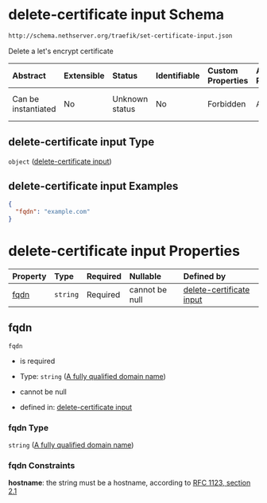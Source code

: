 # delete-certificate input Schema

```txt
http://schema.nethserver.org/traefik/set-certificate-input.json
```

Delete a let's encrypt certificate

| Abstract            | Extensible | Status         | Identifiable | Custom Properties | Additional Properties | Access Restrictions | Defined In                                                                              |
| :------------------ | :--------- | :------------- | :----------- | :---------------- | :-------------------- | :------------------ | :-------------------------------------------------------------------------------------- |
| Can be instantiated | No         | Unknown status | No           | Forbidden         | Allowed               | none                | [set-certificate-input.json](traefik/set-certificate-input.json "open original schema") |

## delete-certificate input Type

`object` ([delete-certificate input](set-certificate-input.md))

## delete-certificate input Examples

```json
{
  "fqdn": "example.com"
}
```

# delete-certificate input Properties

| Property      | Type     | Required | Nullable       | Defined by                                                                                                                                                                       |
| :------------ | :------- | :------- | :------------- | :------------------------------------------------------------------------------------------------------------------------------------------------------------------------------- |
| [fqdn](#fqdn) | `string` | Required | cannot be null | [delete-certificate input](set-certificate-input-properties-a-fully-qualified-domain-name.md "http://schema.nethserver.org/traefik/set-certificate-input.json#/properties/fqdn") |

## fqdn



`fqdn`

* is required

* Type: `string` ([A fully qualified domain name](set-certificate-input-properties-a-fully-qualified-domain-name.md))

* cannot be null

* defined in: [delete-certificate input](set-certificate-input-properties-a-fully-qualified-domain-name.md "http://schema.nethserver.org/traefik/set-certificate-input.json#/properties/fqdn")

### fqdn Type

`string` ([A fully qualified domain name](set-certificate-input-properties-a-fully-qualified-domain-name.md))

### fqdn Constraints

**hostname**: the string must be a hostname, according to [RFC 1123, section 2.1](https://tools.ietf.org/html/rfc1123 "check the specification")
